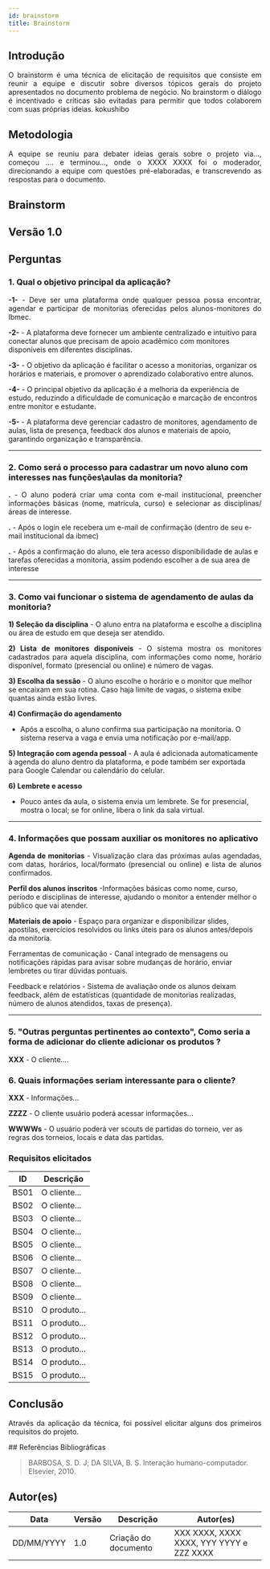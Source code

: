 ```yaml
---
id: brainstorm
title: Brainstorm
---
```

 
## Introdução
<p align = "justify">
O brainstorm é uma técnica de elicitação de requisitos que consiste em reunir a equipe e discutir sobre diversos tópicos gerais do projeto apresentados no documento problema de negócio. No brainstorm o diálogo é incentivado e críticas são evitadas para permitir que todos colaborem com suas próprias ideias. kokushibo
</p>
 
## Metodologia
<p align = "justify">
A equipe se reuniu para debater ideias gerais sobre o projeto via..., começou .... e terminou..., onde o XXXX XXXX foi o moderador, direcionando a equipe com questões pré-elaboradas, e transcrevendo as respostas para o documento.
</p>
 
## Brainstorm
 
## Versão 1.0
 
## Perguntas
 
### 1. Qual o objetivo principal da aplicação?
 
<p align = "justify">
<b>-1-</b> -  Deve ser uma plataforma onde qualquer pessoa possa encontrar, agendar e participar de monitorias oferecidas pelos alunos-monitores do Ibmec.
</p>
 
<b>-2-</b> - A plataforma deve fornecer um ambiente centralizado e intuitivo para conectar alunos que precisam de apoio acadêmico com monitores disponíveis em diferentes disciplinas.
 
<b>-3-</b> - O objetivo da aplicação é facilitar o acesso a monitorias, organizar os horários e materiais, e promover o aprendizado colaborativo entre alunos.
 
<b>-4-</b> - O principal objetivo da aplicação é a melhoria da experiência de estudo, reduzindo a dificuldade de comunicação e marcação de encontros entre monitor e estudante.
 
<b>-5-</b> - A plataforma deve gerenciar cadastro de monitores, agendamento de aulas, lista de presença, feedback dos alunos e materiais de apoio, garantindo organização e transparência.
</p>
 
---
 
### 2. Como será o processo para cadastrar um novo aluno com interesses nas funções\aulas da monitoria?
 
<p align = "justify">
<b>.</b> - O aluno poderá criar uma conta com e-mail institucional, preencher informações básicas (nome, matrícula, curso) e selecionar as disciplinas/áreas de interesse.
 
<b>.</b> - Após o login ele recebera um e-mail de confirmação (dentro de seu e-mail institucional da ibmec)
 
<b>.</b> - Após a confirmação do aluno, ele tera acesso disponibilidade de aulas e tarefas oferecidas a monitoria, assim podendo escolher a de sua area de interesse

 

 
---
 
### 3. Como vai funcionar o sistema de agendamento de aulas da monitoria?
 
<p align = "justify">
<b>1) Seleção da disciplina</b> 
- O aluno entra na plataforma e escolhe a disciplina ou área de estudo em que deseja ser atendido.
</p>
 
<p align = "justify">
<b>2) Lista de monitores disponíveis</b>
- O sistema mostra os monitores cadastrados para aquela disciplina, com informações como nome, horário disponível, formato (presencial ou online) e número de vagas.
</p>
<p>
<b>3) Escolha da sessão</b> 
- O aluno escolhe o horário e o monitor que melhor se encaixam em sua rotina. Caso haja limite de vagas, o sistema exibe quantas ainda estão livres.
 
<b>4) Confirmação do agendamento</b> 
- Após a escolha, o aluno confirma sua participação na monitoria. O sistema reserva a vaga e envia uma notificação por e-mail/app.
</p>
<p>
<b>5) Integração com agenda pessoal</b>
- A aula é adicionada automaticamente à agenda do aluno dentro da plataforma, e pode também ser exportada para Google Calendar ou calendário do celular.

<b>6) Lembrete e acesso</b>
- Pouco antes da aula, o sistema envia um lembrete. Se for presencial, mostra o local; se for online, libera o link da sala virtual.
</p>

 
---
 
### 4. Informações que possam auxiliar os monitores no aplicativo

<p align = "justify">
<b>Agenda de monitorias</b> - Visualização clara das próximas aulas agendadas, com datas, horários, local/formato (presencial ou online) e lista de alunos confirmados.
 
<b>Perfil dos alunos inscritos</b> -Informações básicas como nome, curso, período e disciplinas de interesse, ajudando o monitor a entender melhor o público que vai atender.
 
<b>Materiais de apoio</b> - Espaço para organizar e disponibilizar slides, apostilas, exercícios resolvidos ou links úteis para os alunos antes/depois da monitoria.

Ferramentas de comunicação - Canal integrado de mensagens ou notificações rápidas para avisar sobre mudanças de horário, enviar lembretes ou tirar dúvidas pontuais.

Feedback e relatórios - Sistema de avaliação onde os alunos deixam feedback, além de estatísticas (quantidade de monitorias realizadas, número de alunos atendidos, taxas de presença).


---
 
### 5. "Outras perguntas pertinentes ao contexto", Como seria a forma de adicionar do cliente adicionar os produtos ?
<p align = "justify">
<b>XXX</b> - O cliente....
</p>
 
### 6. Quais informações seriam interessante para o cliente?
<p align = "justify">
   <b>XXX</b> - Informações...
   
   <b>ZZZZ</b> - O cliente usuário poderá acessar informações...

   <b>WWWWs</b> - O usuário poderá ver scouts de partidas do torneio, ver as regras dos torneios, locais e data das partidas.
   
</p>
 
### Requisitos elicitados
 
|ID|Descrição|
|----|-------------|
|BS01| O cliente...|
|BS02| O cliente...|
|BS03| O cliente...|
|BS04| O cliente...|
|BS05| O cliente...|
|BS06| O cliente...|
|BS07| O cliente...|
|BS08| O cliente...|
|BS09| O cliente...|
|BS10| O produto...|
|BS11| O produto...|
|BS12| O produto...|
|BS13| O produto...|
|BS14| O produto...|
|BS15| O produto...|
 
## Conclusão
<p align = "justify">
Através da aplicação da técnica, foi possível elicitar alguns dos primeiros requisitos do projeto.
</p>
## Referências Bibliográficas
 
> BARBOSA, S. D. J; DA SILVA, B. S. Interação humano-computador. Elsevier, 2010.
 
 
## Autor(es)
| Data | Versão | Descrição | Autor(es) |
| -- | -- | -- | -- |
| DD/MM/YYYY | 1.0 | Criação do documento | XXX XXXX, XXXX XXXX, YYY YYYY e ZZZ XXXX |













